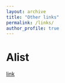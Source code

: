 ```yaml
---
layout: archive
title: "Other links"
permalink: /links/
author_profile: true
---
```


# Alist
[link](http://zhouzhiyang.eastasia.cloudapp.azure.com/alist)
